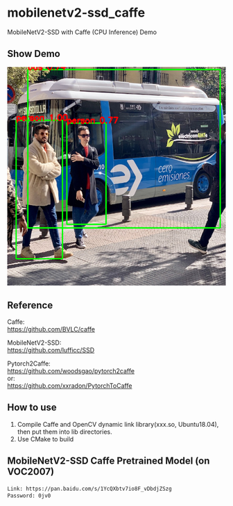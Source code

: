 # mobilenetv2-ssd_caffe
MobileNetV2-SSD with Caffe (CPU Inference) Demo  
## Show Demo
![image](https://github.com/yukiwsf/mobilenetv2-ssd_caffe/blob/master/data/result.png)
## Reference
Caffe:  
https://github.com/BVLC/caffe  


MobileNetV2-SSD:  
https://github.com/lufficc/SSD  


Pytorch2Caffe:  
https://github.com/woodsgao/pytorch2caffe  
or:  
https://github.com/xxradon/PytorchToCaffe  
## How to use
1. Compile Caffe and OpenCV dynamic link library(xxx.so, Ubuntu18.04), then put them into lib directories.
2. Use CMake to build
## MobileNetV2-SSD Caffe Pretrained Model (on VOC2007)
```
Link: https://pan.baidu.com/s/1YcQXbtv7io8F_vDbdjZSzg 
Password: 0jv0 
```
